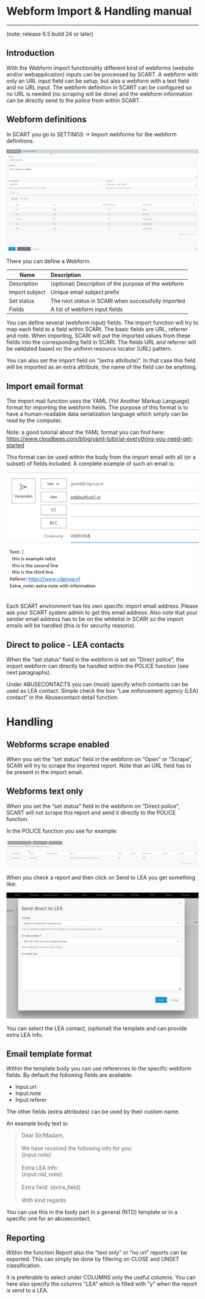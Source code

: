 # Webform Import & Handling manual

---

(note: release 6.5 build 24 or later)

## Introduction

With the Webform import functionality different kind of webforms (website and/or 
webapplication) inputs can be processed by SCART. A webform with only an URL input 
field can be setup, but also a webform with a text field and no URL input. The 
webform definition in SCART can be configured so no URL is needed (no scraping 
will be done) and the webform information can be directly send to the police from 
within SCART.

## Webform definitions

In SCART you go to SETTINGS -> Import webforms for the webform definitions.

![img.png](../images/img.png)

There you can define a Webform.

| Name           |Description|
|----------------|:-|
| Description    |(optional) Description of the purpose of the webform|
| Import subject |Unique email subject prefix |
| Set status     |The next status in SCARt when successfully imported |
| Fields         |A list of webform input fields|

You can define several (webform input) fields. The import function will try to map 
each field to a field within SCARt. The basic fields are URL, referrer and note. 
When importing, SCARt will put the imported values from these fields into the 
corresponding field in SCARt. The fields URL and referrer will be validated based 
on the uniform resource locator (URL) pattern.

You can also set the import field on “(extra attribute)”. In that case this field 
will be imported as an extra attribute, the name of the field can be anything.

## Import email format

The import mail function uses the YAML (Yet Another Markup Language) format for 
importing the webform fields. The purpose of this format is to have a 
human-readable data serialization language which simply can be read by the computer.

Note: a good tutorial about the YAML format you can find here: 
<https://www.cloudbees.com/blog/yaml-tutorial-everything-you-need-get-started>

This format can be used within the body from the import email with all (or a subset) 
of fields included. A complete example of such an email is:

![img_4.png](../images/img_4.png)

Each SCART environment has his own specific import email address. Please ask your 
SCART system admin to get this email address. Also note that your sender email 
address has to be on the whitelist in SCARt so the import emails will be 
handled (this is for security reasons).

## Direct to police - LEA contacts

When the “set status” field in the webform is set on ”Direct police”, the import 
webform can directly be handled within the POLICE function (see next paragraphs).

Under ABUSECONTACTS you can (must) specify which contacts can be used as LEA contact.
Simple check the box “Law enforcement agency (LEA) contact” in the Abusecontact 
detail function.

# Handling

## Webforms scrape enabled

When you set the “set status” field in the webform on “Open” or “Scrape”, SCARt 
will try to scrape the imported report. Note that an URL field has to be present 
in the import email.

## Webforms text only

When you set the “set status” field in the webform on “Direct police”, SCART will 
not scrape this report and send it directly to the POLICE function.

In the POLICE function you see for example:

![img_2.png](../images/img_2.png)

When you check a report and then click on Send to LEA you get something like:

![img_3.png](../images/img_3.png)

You can select the LEA contact, (optional) the template and can provide extra LEA 
info.

## Email template format

Within the template body you can use references to the specific webform fields. 
By default the following fields are available:

- Input.url
- Input.note
- Input.referer

The other fields (extra attributes) can be used by their custom name.

An example body text is:

> Dear Sir/Madam, \
> \
> We have received the following info for you: \
> {input.note} \
> \
> Extra LEA info: \
> {input.ntd_note} \
> \
> Extra field: {extra_field} \
> \
> With kind regards

You can use this in the body part in a general (NTD) template or in a specific one 
for an abusecontact.

## Reporting 

Within the function Report also the “text only” or “no url” reports can be exported. 
This can simply be done by filtering on CLOSE and UNSET classification. 

It is preferable to select under COLUMNS only the useful columns. You can here also 
specify the columns "LEA" which is filled with "y" when the report is send to a LEA.

